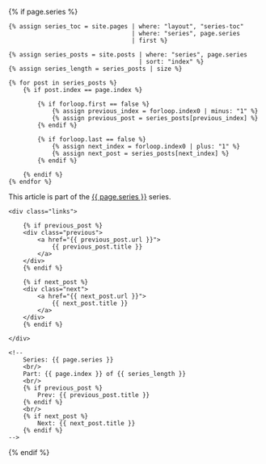 {% if page.series %}

	{% assign series_toc = site.pages | where: "layout", "series-toc"
	                                  | where: "series", page.series 
                                      | first %}
										
	{% assign series_posts = site.posts | where: "series", page.series 
                                        | sort: "index" %}
	{% assign series_length = series_posts | size %}

	{% for post in series_posts %}
		{% if post.index == page.index %}
		
			{% if forloop.first == false %}
				{% assign previous_index = forloop.index0 | minus: "1" %}
				{% assign previous_post = series_posts[previous_index] %}
			{% endif %}
			
			{% if forloop.last == false %}
				{% assign next_index = forloop.index0 | plus: "1" %}
				{% assign next_post = series_posts[next_index] %}
			{% endif %}
			
		{% endif %}
	{% endfor %}
	
<div class="series-post-header">
	<div class="series">
		This article is part of the
		<a href="{{ series_toc.url }}">{{ page.series }}</a>
		series.
	</div>
	
	<div class="links">
	
		{% if previous_post %}
		<div class="previous">
			<a href="{{ previous_post.url }}">
				{{ previous_post.title }}
			</a>
		</div>
		{% endif %}
	
		{% if next_post %}
		<div class="next">
			<a href="{{ next_post.url }}">
				{{ next_post.title }}
			</a>
		</div>
		{% endif %}
	
	</div>
	
	<!--
		Series: {{ page.series }}
		<br/>
		Part: {{ page.index }} of {{ series_length }}
		<br/>
		{% if previous_post %}
			Prev: {{ previous_post.title }}
		{% endif %}
		<br/>
		{% if next_post %}
			Next: {{ next_post.title }}
		{% endif %}
	-->
</div>
	
{% endif %}
